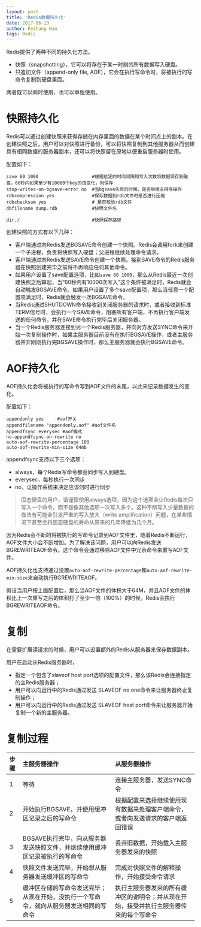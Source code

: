```yaml
---
layout: post
title: 'Redis数据持久化'
date: 2017-06-13
author: Feihang Han
tags: Redis
---
```


Redis提供了两种不同的持久化方法。

* 快照（snapshotting），它可以将存在于某一时刻的所有数据写入硬盘。
* 只追加文件（append-only file, AOF），它会在执行写命令时，将被执行的写命令复制到硬盘里面。

两者既可以同时使用，也可以单独使用。

# 快照持久化

Redis可以通过创建快照来获得存储在内存里面的数据在某个时间点上的副本。在创建快照之后，用户可以对快照进行备份，可以将快照复制到其他服务器从而创建具有相同数据的服务器副本，还可以将快照留在原地以便重启服务器时使用。

配置如下：

```
save 60 1000                    #根据给定的时间间隔和写入次数将数据保存到磁盘，60秒内如果至少有10000个key的值变化，则保存
stop-writes-on-bgsave-error no  #当bgsave失败的时候，是否继续支持写操作
rdbcompression yes              #保存数据到rdb文件时是否进行压缩
rdbchecksum yes                 # 是否校验rdb文件
dbfilename dump.rdb             #快照文件名
```

```
dir./                           #快照保存路径
```

创建快照的方式有以下几种：

* 客户端通过向Redis发送BGSAVE命令创建一个快照。Redis会调用fork来创建一个子进程，负责将快照写入硬盘；父进程继续处理命令请求。
* 客户端通过向Redis发送SAVE命令创建一个快照。接到SAVE命令的Redis服务器在快照创建完毕之前将不再响应任何其他命令。
* 如果用户设置了save配置选项，比如`save 60 1000`，那么从Redis最近一次创建快照之后算起，当“60秒内有10000次写入”这个条件被满足时，Redis就会自动触发BGSAVE命令。如果用户设置了多个save配置项，那么当任意一个配置项满足时，Redis就会触发一次BGSAVE命令。
* 当Redis通过SHUTDOWN命令接收到关闭服务器的请求时，或者接收到标准TERM信号时，会执行一个SAVE命令，阻塞所有客户端，不再执行客户端发送的任何命令，并在SAVE命令执行完毕后关闭服务器。
* 当一个Redis服务器连接到另一个Redis服务器，并向对方发送SYNC命令来开始一次复制操作时，如果主服务器目前没有在执行BGSAVE操作，或者主服务器并非刚刚执行完BGSAVE操作时，那么主服务器就会执行BGSAVE命令。

# AOF持久化

AOF持久化会将被执行的写命令写到AOF文件的末尾，以此来记录数据发生的变化。

配置如下：

```
appendonly yes     #aof开关
appendfilename "appendonly.aof" #aof文件名
appendfsync everysec #aof模式
no-appendfsync-on-rewrite no
auto-aof-rewrite-percentage 100
auto-aof-rewrite-min-size 64mb
```

appendfsync支持以下三个选项：

* always，每个Redis写命令都会同步写入到硬盘。
* everysec，每秒执行一次同步
* no，让操作系统来决定应该何时进行同步

> 固态硬盘的用户，请谨慎使用always选项，因为这个选项会让Redis每次只写入一个命令，而不是像其他选项一次写入多个。这种不断写入少量数据的做法有可能会引发严重的写入放大（write amplification）问题，在某些情况下甚至会将固态硬盘的寿命从原来的几年降低为几个月。

因为Redis会不断的将被执行的写命令记录到AOF文件里，随着Redis不断运行，AOF文件大小会不断增加。为了解决该问题，用户可以向Redis发送BGREWRITEAOF命令。这个命令会通过移除AOF文件中冗余命令来重写AOF文件。

AOF持久化也支持通过设置`auto-aof-rewrite-percentage`和`auto-aof-rewrite-min-size`来自动执行BGREWRITEAOF。

假设当用户按上面配置后，那么当AOF文件的体积大于64M，并且AOF文件的体积比上一次重写之后的体积打了至少一倍（100%）的时候，Redis会执行BGREWRITEAOF命令。

# 复制

在需要扩展读请求的时候，用户可以设置额外的Redis从服务器来保存数据副本。

用户在启动从Redis服务器时，

* 指定一个包含了slaveof host port选项的配置文件，那么该Redis会连接指定的主Redis服务器；
* 用户可以向运行中的Redis通过发送 SLAVEOF no one命令来让服务器终止复制操作；
* 用户可以向运行中的Redis通过发送 SLAVEOF host port命令来让服务器开始复制一个新的主服务器。

# 复制过程

| 步骤 | 主服务器操作 | 从服务器操作 |
| :--- | :--- | :--- |
| 1 | 等待 | 连接主服务器，发送SYNC命令 |
| 2 | 开始执行BGSAVE，并使用缓冲区记录之后的写命令 | 根据配置来选择继续使用现有数据来处理客户端命令，或者向发送请求的客户端返回错误 |
| 3 | BGSAVE执行完毕，向从服务器发送快照文件，并继续使用缓冲区记录被执行的写命令 | 丢弃旧数据，开始载入主服务器发来的快照 |
| 4 | 快照文件发送完毕，开始想从服务器发送缓冲区的写命令 | 完成对快照文件的解释操作，开始接受命令请求 |
| 5 | 缓冲区存储的写命令发送完毕；从现在开始，没执行一个写命令，就向从服务器发送相同的写命令 | 执行主服务器发来的所有缓冲区的谢明令；并从现在开始，接受并执行主服务器传来的每个写命令 |



